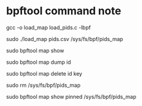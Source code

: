 # bpftool command note

gcc -o load_map load_pids.c -lbpf

sudo ./load_map pids.csv /sys/fs/bpf/pids_map

sudo bpftool map show

sudo bpftool map dump id <id>

sudo bpftool map delete id <id> key <key>

sudo rm /sys/fs/bpf/pids_map

sudo bpftool map show pinned /sys/fs/bpf/pids_map
